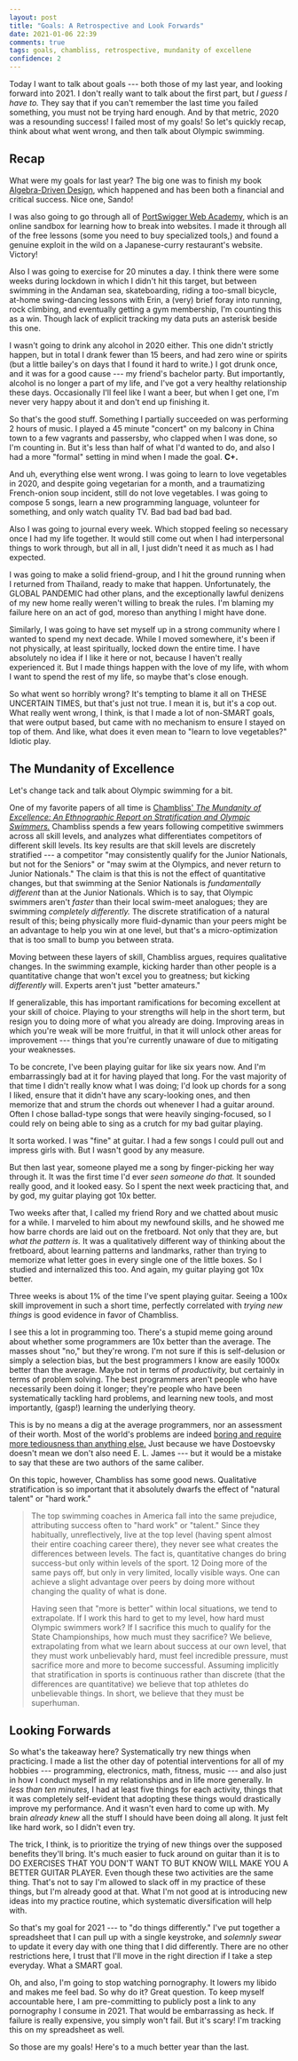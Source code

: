 ```yaml
---
layout: post
title: "Goals: A Retrospective and Look Forwards"
date: 2021-01-06 22:39
comments: true
tags: goals, chambliss, retrospective, mundanity of excellene
confidence: 2
---
```


Today I want to talk about goals --- both those of my last year, and looking
forward into 2021. I don't really want to talk about the first part, but *I guess
I have to.* They say that if you can't remember the last time you failed
something, you must not be trying hard enough. And by that metric, 2020 was a
resounding success! I failed most of my goals! So let's quickly recap, think
about what went wrong, and then talk about Olympic swimming.


## Recap

What were my goals for last year? The big one was to finish my book
[Algebra-Driven Design][add], which happened and has been both a financial and
critical success. Nice one, Sando!

[add]: https://algebradriven.design/

I was also going to go through all of [PortSwigger Web Academy][security], which
is an online sandbox for learning how to break into websites. I made it through
all of the free lessons (some you need to buy specialized tools,) and found a
genuine exploit in the wild on a Japanese-curry restaurant's website. Victory!

[security]: https://portswigger.net/web-security

Also I was going to exercise for 20 minutes a day. I think there were some weeks
during lockdown in which I didn't hit this target, but between swimming in the
Andaman sea, skateboarding, riding a too-small bicycle, at-home swing-dancing
lessons with Erin, a (very) brief foray into running, rock climbing, and
eventually getting a gym membership, I'm counting this as a win. Though lack of
explicit tracking my data puts an asterisk beside this one.

I wasn't going to drink any alcohol in 2020 either. This one didn't strictly
happen, but in total I drank fewer than 15 beers, and had zero wine or spirits
(but a little bailey's on days that I found it hard to write.) I got drunk once,
and it was for a good cause --- my friend's bachelor party.  But importantly,
alcohol is no longer a part of my life, and I've got a very healthy relationship
these days. Occasionally I'll feel like I want a beer, but when I get one, I'm
never very happy about it and don't end up finishing it.

So that's the good stuff. Something I partially succeeded on was performing 2
hours of music. I played a 45 minute "concert" on my balcony in China town to a
few vagrants and passersby, who clapped when I was done, so I'm counting in. But
it's less than half of what I'd wanted to do, and also I had a more "formal"
setting in mind when I made the goal. **C+.**

And uh, everything else went wrong. I was going to learn to love vegetables in
2020, and despite going vegetarian for a month, and a traumatizing French-onion
soup incident, still do not love vegetables. I was going to compose 5 songs,
learn a new programming language, volunteer for something, and only watch
quality TV. Bad bad bad bad bad.

Also I was going to journal every week. Which stopped feeling so necessary once
I had my life together. It would still come out when I had interpersonal things
to work through, but all in all, I just didn't need it as much as I had
expected.

I was going to make a solid friend-group, and I hit the ground running when I
returned from Thailand, ready to make that happen. Unfortunately, the GLOBAL
PANDEMIC had other plans, and the exceptionally lawful denizens of my new home
really weren't willing to break the rules. I'm blaming my failure here on an act
of god, moreso than anything I might have done.

Similarly, I was going to have set myself up in a strong community where I
wanted to spend my next decade. While I moved somewhere, it's been if not
physically, at least spiritually, locked down the entire time. I have absolutely
no idea if I like it here or not, because I haven't really experienced it. But I
made things happen with the love of my life, with whom I want to spend the rest
of my life, so maybe that's close enough.

So what went so horribly wrong? It's tempting to blame it all on THESE UNCERTAIN
TIMES, but that's just not true. I mean it is, but it's a cop out. What really
went wrong, I think, is that I made a lot of non-SMART goals, that were output
based, but came with no mechanism to ensure I stayed on top of them. And like,
what does it even mean to "learn to love vegetables?" Idiotic play.


## The Mundanity of Excellence

Let's change tack and talk about Olympic swimming for a bit.

One of my favorite papers of all time is [Chambliss' *The Mundanity of
Excellence: An Ethnographic Report on Stratification and Olympic
Swimmers.*][mundanity] Chambliss spends a few years following competitive
swimmers across all skill levels, and analyzes what differentiates competitors
of different skill levels.  Its key results are that skill levels are discretely
stratified --- a competitor "may consistently qualify for the Junior Nationals,
but not for the Seniors" or "may swim at the Olympics, and never return to
Junior Nationals." The claim is that this is not the effect of quantitative
changes, but that swimming at the Senior Nationals is *fundamentally different*
than at the Junior Nationals.  Which is to say, that Olympic swimmers aren't
*faster* than their local swim-meet analogues; they are swimming *completely
differently.* The discrete stratification of a natural result of this; being
physically more fluid-dynamic than your peers might be an advantage to help you
win at one level, but that's a micro-optimization that is too small to bump you
between strata.

[mundanity]: http://djjr-courses.wdfiles.com/local--files/hcd%3Aarticles-and-excerpts/Chambliss-MundanityOfExcellence.pdf

Moving between these layers of skill, Chambliss argues, requires qualitative
changes. In the swimming example, kicking harder than other people is a
quantitative change that won't excel you to greatness; but kicking *differently*
will. Experts aren't just "better amateurs."

If generalizable, this has important ramifications for becoming excellent at
your skill of choice. Playing to your strengths will help in the short term, but
resign you to doing more of what you already are doing. Improving areas in which
you're weak will be more fruitful, in that it will unlock other areas for
improvement --- things that you're currently unaware of due to mitigating your
weaknesses.

To be concrete, I've been playing guitar for like six years now. And I'm
embarrassingly bad at it for having played that long. For the vast majority
of that time I didn't really know what I was doing; I'd look up chords for a
song I liked, ensure that it didn't have any scary-looking ones, and then
memorize that and strum the chords out whenever I had a guitar around. Often I
chose ballad-type songs that were heavily singing-focused, so I could rely on
being able to sing as a crutch for my bad guitar playing.

It sorta worked. I was "fine" at guitar. I had a few songs I could pull out and
impress girls with. But I wasn't good by any measure.

But then last year, someone played me a song by finger-picking her way through
it.  It was the first time I'd ever *seen someone do that.* It sounded really
good, and it looked easy. So I spent the next week practicing that, and by god,
my guitar playing got 10x better.

Two weeks after that, I called my friend Rory and we chatted about music for a
while. I marveled to him about my newfound skills, and he showed me how barre
chords are laid out on the fretboard. Not only that they are, but *what the
pattern is.* It was a qualitatively different way of thinking about the
fretboard, about learning patterns and landmarks, rather than trying to memorize
what letter goes in every single one of the little boxes. So I studied and
internalized this too.  And again, my guitar playing got 10x better.

Three weeks is about 1% of the time I've spent playing guitar. Seeing a 100x
skill improvement in such a short time, perfectly correlated with *trying new
things* is good evidence in favor of Chambliss.

I see this a lot in programming too. There's a stupid meme going around about
whether some programmers are 10x better than the average. The masses shout "no,"
but they're wrong. I'm not sure if this is self-delusion or simply a selection
bias, but the best programmers I know are easily 1000x better than the average.
Maybe not in terms of *productivity,* but certainly in terms of problem solving.
The best programmers aren't people who have necessarily been doing it longer;
they're people who have been systematically tackling hard problems, and learning
new tools, and most importantly, (gasp!) learning the underlying theory.

This is by no means a dig at the average programmers, nor an assessment of their
worth. Most of the world's problems are indeed [boring and require more
tediousness than anything else.](/blog/brilliance) Just because we have
Dostoevsky doesn't mean we don't also need E. L. James --- but it would be a
mistake to say that these are two authors of the same caliber.

On this topic, however, Chambliss has some good news. Qualitative stratification
is so important that it absolutely dwarfs the effect of "natural talent" or
"hard work."

> The top swimming coaches in America fall into the same prejudice, attributing
> success often to "hard work" or "talent." Since they habitually,
> unreflectively, live at the top level (having spent almost their entire
> coaching career there), they never see what creates the differences between
> levels.  The fact is, quantitative changes do bring success-but only within
> levels of the sport. 12 Doing more of the same pays off, but only in very
> limited, locally visible ways. One can achieve a slight advantage over peers
> by doing more without changing the quality of what is done.
>
> Having seen that "more is better" within local situations, we tend to
> extrapolate.  If I work this hard to get to my level, how hard must Olympic
> swimmers work? If I sacrifice this much to qualify for the State
> Championships, how much must they sacrifice? We believe, extrapolating from
> what we learn about success at our own level, that they must work unbelievably
> hard, must feel incredible pressure, must sacrifice more and more to become
> successful. Assuming implicitly that stratification in sports is continuous
> rather than discrete (that the differences are quantitative) we believe that
> top athletes do unbelievable things. In short, we believe that they must be
> superhuman.


## Looking Forwards

So what's the takeaway here? Systematically try new things when practicing. I
made a list the other day of potential interventions for all of my hobbies ---
programming, electronics, math, fitness, music --- and also just in how I
conduct myself in my relationships and in life more generally. In *less than ten
minutes,* I had at least five things for each activity, things that it was
completely self-evident that adopting these things would drastically improve my
performance. And it wasn't even hard to come up with. My brain *already knew*
all the stuff I should have been doing all along. It just felt like hard work,
so I didn't even try.

The trick, I think, is to prioritize the trying of new things over the supposed
benefits they'll bring. It's much easier to fuck around on guitar than it is to
DO EXERCISES THAT YOU DON'T WANT TO BUT KNOW WILL MAKE YOU A BETTER GUITAR
PLAYER. Even though these two activities are the same thing. That's not to say
I'm allowed to slack off in my practice of these things, but I'm already good at
that. What I'm not good at is introducing new ideas into my practice routine,
which systematic diversification will help with.

So that's my goal for 2021 --- to "do things differently." I've put together a
spreadsheet that I can pull up with a single keystroke, and *solemnly swear* to
update it every day with one thing that I did differently. There are no other
restrictions here, I trust that I'll move in the right direction if I take a
step everyday. What a SMART goal.

Oh, and also, I'm going to stop watching pornography. It lowers my libido and
makes me feel bad. So why do it? Great question. To keep myself accountable
here, I am pre-committing to publicly post a link to any pornography I consume
in 2021. That would be embarrassing as heck. If failure is really expensive, you
simply won't fail. But it's scary! I'm tracking this on my spreadsheet as well.

So those are my goals! Here's to a much better year than the last.

